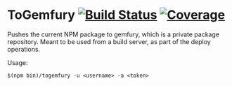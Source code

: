 
# ToGemfury [![Build Status](https://travis-ci.org/hoot-hoot/togemfury.svg?branch=master)](https://travis-ci.org/hoot-hoot/togemfury) [![Coverage](https://codecov.io/gh/hoot-hoot/togemfury/branch/master/graph/badge.svg)](https://codecov.io/gh/hoot-hoot/togemfury)

Pushes the current NPM package to gemfury, which is a private package repository. Meant to be used from a build server, as part of the deploy operations.

Usage:
```
$(npm bin)/togemfury -u <username> -a <token>
```
